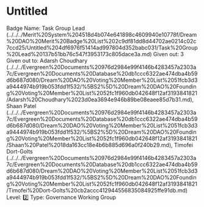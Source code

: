 # Untitled

Badge Name: Task Group Lead (../../../Merit%20System%204518d4b074e641898c4609940e10778f/Dream%20DAO%20Merit%20Badge%20List%202c9df81dd8d44702ae0214c02c7ccd25/Untitled%204df6976f51414ad997804d352babc031/Task%20Group%20Lead%20137b51bb76c547f3953173c805dace3a.md)
Given out: 3
Given out to: Adarsh Choudhary (../../../Evergreen%20Documents%20976d2984e99f4146b4283457a2303a7c/Evergreen%20Documents%20Database%20db1ccc6322ae474dba4b59d6b687d080/Dream%20DAO%20Voting%20Member%20List%2051fcb3d3a9444974b919b053fdd1f532/%5BS2%5D%20Dream%20DAO%20Founding%20Voting%20Member%20List%2052fc1f960db042648f12af3193841821/Adarsh%20Choudhary%2023d0ea3694e946b89be08eaee85d7b31.md), Shaan Patel (../../../Evergreen%20Documents%20976d2984e99f4146b4283457a2303a7c/Evergreen%20Documents%20Database%20db1ccc6322ae474dba4b59d6b687d080/Dream%20DAO%20Voting%20Member%20List%2051fcb3d3a9444974b919b053fdd1f532/%5BS2%5D%20Dream%20DAO%20Founding%20Voting%20Member%20List%2052fc1f960db042648f12af3193841821/Shaan%20Patel%2018da163cc18e4b6b885d696a0f240b29.md), Timofei Dort-Golts (../../../Evergreen%20Documents%20976d2984e99f4146b4283457a2303a7c/Evergreen%20Documents%20Database%20db1ccc6322ae474dba4b59d6b687d080/Dream%20DAO%20Voting%20Member%20List%2051fcb3d3a9444974b919b053fdd1f532/%5BS2%5D%20Dream%20DAO%20Founding%20Voting%20Member%20List%2052fc1f960db042648f12af3193841821/Timofei%20Dort-Golts%20cb2accc412944556835084925ffe91db.md)
Level: 2️⃣
Type: Governance Working Group